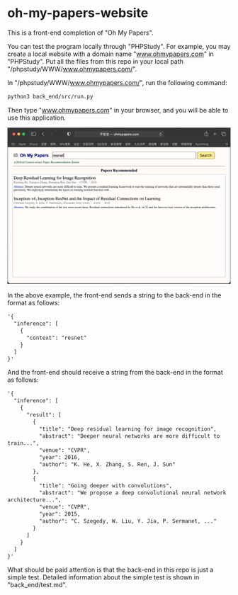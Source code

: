 # oh-my-papers-website

This is a front-end completion of "Oh My Papers".

You can test the program locally through "PHPStudy". For example, you may create a local website with a domain name "www.ohmypapers.com" in "PHPStudy". Put all the files from this repo in your local path "/phpstudy/WWW/www.ohmypapers.com/".

In "/phpstudy/WWW/www.ohmypapers.com/", run the following command:

~~~bash
python3 back_end/src/run.py
~~~

Then type "www.ohmypapers.com" in your browser, and you will be able to use this application.

![img](img/test.png)

In the above example, the front-end sends a string to the back-end in the format as follows:

~~~
'{
  "inference": [
    {
      "context": "resnet"
    }
  ]
}'
~~~

And the front-end should receive a string from the back-end in the format as follows:

~~~
'{
  "inference": [
    {
      "result": [
        {
          "title": "Deep residual learning for image recognition", 
          "abstract": "Deeper neural networks are more difficult to train...", 
          "venue": "CVPR", 
          "year": 2016, 
          "author": "K. He, X. Zhang, S. Ren, J. Sun"
        },
        {
          "title": "Going deeper with convolutions", 
          "abstract": "We propose a deep convolutional neural network architecture...", 
          "venue": "CVPR", 
          "year": 2015, 
          "author": "C. Szegedy, W. Liu, Y. Jia, P. Sermanet, ..."
        }
      ]
    }
  ]
}'
~~~




What should be paid attention is that the back-end in this repo is just a simple test. Detailed information about the simple test is shown in "back_end/test.md".
